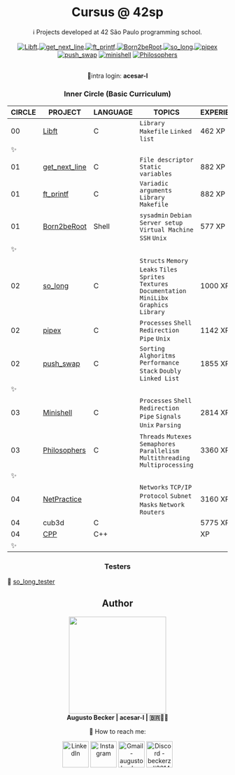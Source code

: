 <h1 align="center"> Cursus @ 42sp </h1>

<p align="center" >ℹ️ Projects developed at 42 São Paulo programming school.</p>

<div align="center" style="display: inline_block">
<a href="https://github.com/augustobecker/Libft" target="_blank"> <img align="center" alt="Libft" src="https://user-images.githubusercontent.com/81205527/149165832-9344c9e5-6075-4268-b276-26b60efc5733.png"> </a>
  <a href="https://github.com/augustobecker/get_next_line" target="_blank"><img align="center" alt="get_next_line" src="https://user-images.githubusercontent.com/81205527/149212588-45d60d10-2e78-46c5-bf0c-0dc247464ad5.png">  </a>
    <a href="https://github.com/augustobecker/ft_printf" target="_blank"><img align="center" alt="ft_printf" src="https://user-images.githubusercontent.com/81205527/157133425-69e61e0d-9051-4733-87cb-844319544a8b.png">  </a>
    <a href="https://github.com/augustobecker/Born2beRoot" target="_blank"><img align="center" alt="Born2beRoot" src="https://user-images.githubusercontent.com/81205527/172609635-7e885150-0014-4f7b-815d-45ab7bfc2b47.png"> </a>
    <a href="https://github.com/augustobecker/so_long" target="_blank"><img align="center" alt="so_long" src="https://user-images.githubusercontent.com/81205527/179134510-48689e9e-f8e4-4165-be40-2e0ec8f5d60d.png"> </a>
    <a href="https://github.com/augustobecker/pipex" target="_blank"><img align="center" alt="pipex" src="https://user-images.githubusercontent.com/81205527/185808394-0045a614-600a-443d-add8-736951453ce3.png"> </a>
<a href="https://github.com/augustobecker/push_swap" target="_blank"><img align="center" alt="push_swap" src="https://user-images.githubusercontent.com/81205527/191116700-f59a18fd-e7f5-4c76-8f41-74a68d1ba32b.png"></a>
 <a href="https://github.com/augustobecker/Minishell" target="_blank"><img align="center" alt="minishell" src="https://user-images.githubusercontent.com/81205527/206884965-cfe1b09f-0c6c-4a9d-b252-a9fffb78dfef.png"></a>
   <a href="https://github.com/augustobecker/Philosophers" target="_blank"><img align="center" alt="Philosophers" src="https://user-images.githubusercontent.com/81205527/210457725-477080a7-1a97-4968-9621-35c3e747c22b.png"> </a>
 
</br>:bookmark:intra login: **acesar-l**
</div>

<h3 align="center"> Inner Circle (Basic Curriculum)</h3>

| CIRCLE | PROJECT| LANGUAGE | TOPICS | EXPERIENCE | STATUS |
| ------ | -------| -------- | ------ | ---------- | ------ |
|00| <a href="https://github.com/augustobecker/Libft">Libft</a>| C | `Library` `Makefile` `Linked list`|  462 XP | 125% ✅ |
|✨  ||||||
|01| <a href="https://github.com/augustobecker/get_next_line">get_next_line </a>| C | `File descriptor` `Static variables`| 882 XP| 104% ✅ |
|01| <a href="https://github.com/augustobecker/ft_printf"> ft_printf </a> | C | `Variadic arguments` `Library` `Makefile`|  882 XP | 100% ✅ |
|01| <a href="https://github.com/augustobecker/Born2beRoot">Born2beRoot</a>| Shell | `sysadmin` `Debian` `Server setup` `Virtual Machine` `SSH` `Unix` | 577 XP    |110% ✅| |
|✨  ||||||
|02| <a href="https://github.com/augustobecker/SoLong">so_long</a>| C | `Structs` `Memory Leaks` `Tiles` `Sprites` `Textures` `Documentation`  `MiniLibx Graphics Library` |  1000 XP    |123% ✅| |
|02| <a href="https://github.com/augustobecker/pipex"> pipex</a> | C |  `Processes` `Shell Redirection`  `Pipe` `Unix` |  1142 XP    |115% ✅| |
|02| <a href="https://github.com/augustobecker/push_swap"> push_swap</a> | C | `Sorting Alghoritms` `Performance` `Stack` `Doubly Linked List` |  1855 XP    | 84% ✅| |
|✨  ||||||
|03| <a href="https://github.com/augustobecker/minishell">Minishell</a>| C | `Processes` `Shell Redirection` `Pipe` `Signals` `Unix` `Parsing` | 2814 XP    |100% ✅| |
|03| <a href="https://github.com/augustobecker/Philosophers">Philosophers</a> | C | `Threads`  `Mutexes` `Semaphores` `Parallelism` `Multithreading` `Multiprocessing` |  3360 XP    |121% ✅| |
|✨  ||||||
|04| <a href="https://github.com/augustobecker/NetPractice"> NetPractice| | `Networks` `TCP/IP Protocol` `Subnet Masks` `Network Routers`|  3160 XP    |0%| |
|04| cub3d| C | |  5775 XP    |0%| |
|04| <a href="https://github.com/augustobecker/CPP">CPP</a> | C++ | |  XP    |0%| |
|✨  ||||||

<h3 align="center"> Testers </h3>

:small_blue_diamond: <a href="https://github.com/augustobecker/SoLongTester">so_long_tester</a>

<h2  align="center">Author</h2>
<div align="center">
	<div>
	<img height="222em" src="https://user-images.githubusercontent.com/81205527/174709160-f4bc029d-b667-469b-b2a7-4e036f1c5349.png">
	</div>
	<div>
		<strong> Augusto Becker | acesar-l | 🇧🇷👨‍🚀</strong>
	
:wave: How to reach me:
    	</div> 
    	<div>
  	<a href="https://www.linkedin.com/in/augusto-becker/" target="_blank"><img align="center" alt="LinkedIn" height="60" src="https://user-images.githubusercontent.com/81205527/157161849-01a9df02-bf32-45be-add4-122bc40b48cf.png"></a>
	<a href="https://www.instagram.com/augusto.becker/" target="_blank"><img align="center" alt="Instagram" height="60" src="https://user-images.githubusercontent.com/81205527/157161841-19ec3ab2-2c8f-4ec0-8b9d-3cd885256098.png"></a>
	<a href = "mailto:augustobecker.dev@gmail.com"> <img align="center" alt="Gmail - augustobecker.dev@gmail.com" height="60" src="https://user-images.githubusercontent.com/81205527/157161831-eb9dffee-404b-4ffe-b0af-34671219f7fb.png"></a>
	<a href="https://discord.gg/3kxYkBRxUy" target="_blank"><img align="center" alt="Discord - beckerzz#3614" height="60" src="https://user-images.githubusercontent.com/81205527/157161820-de88dc63-61a3-4c9f-9445-07ac98bf0bc2.png"></a>
	</div>
</div>

